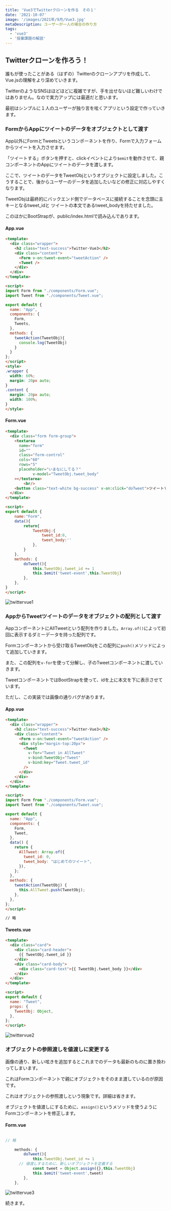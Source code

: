 ```yaml
---
title: 'Vue3でTwitterクローンを作る　その１'
date: '2021-10-07'
image: '/images/2021年/9月/Vue3.jpg'
metaDescription: ユーザーが一人の場合の作り方
tags:
  - 'vue3'
  - '授業課題の解説'
---
```


## Twitterクローンを作ろう！

誰もが使ったことがある（はずの）Twitterのクローンアプリを作成して、Vue.jsの理解をより深めていきます。

TwitterのようなSNSはほどほどに複雑ですが、手を出せないほど難しいわけではありません。なので実力アップには最適だと思います。

最初はシンプルに１人のユーザーが独り言を呟くアプリという設定で作っていきます。


### FormからAppにツイートのデータをオブジェクトとして渡す

App以外にFormとTweetsというコンポーネントを作り、Formで入力フォームからツイートを入力させます。

「ツイートする」ボタンを押すと、clickイベントにより<code>$emit</code>を動作させて、親コンポーネントのAppにツイートのデータを渡します。

ここで、ツイートのデータを<blue>TweetObj</blue>というオブジェクトに設定しました。こうすることで、<red>後からユーザーのデータを追加したいなどの修正に対応しやすくなります。</red>

TweetObjは最終的にバックエンド側でデータベースに接続することを念頭に主キーとなる<blue>tweet_id</blue>と
ツイートの本文である<blue>tweet_body</blue>を持たせました。

このほかにBootStrapが、public/index.htmlで読み込んであります。

#### App.vue

```html
<template>
  <div class="wrapper">
    <h2 class="text-success">Twitter-Vue3</h2>
    <div class="content">
      <Form v-on:tweet-event="tweetAction" />
      <Tweet />
    </div>
  </div>
</template>

<script>
import Form from "./components/Form.vue";
import Tweet from "./components/Tweet.vue";

export default {
  name: "App",
  components: {
    Form,
    Tweets,
  },
  methods: {
    tweetAction(TweetObj){
      console.log(TweetObj)
    }
  }
};
</script>
<style>
.wrapper {
  width: 60%;
  margin: 20px auto;
}
.content {
  margin: 20px auto;
  width: 100%;
}
</style>

```


#### Form.vue

```html
<template>
  <div class="form form-group">
    <textarea
      name="form"
      id=""
      class="form-control"
      cols="60"
      rows="5"
      placeholder="いまなにしてる？"
			v-model="TweetObj.tweet_body"
    ></textarea>
		<br/>
    <button class="text-white bg-success" v-on:click="doTweet">ツイートする</button>
  </div>
</template>

<script>
export default {
	name:"Form",
	data(){
		return{
			TweetObj:{
				tweet_id:0,
				tweet_body:''
			},
		}
	},
	methods: {
		doTweet(){
			this.TweetObj.tweet_id += 1
			this.$emit('tweet-event',this.TweetObj)
		},
	},
}
</script>

```

![twittervue1](/images/2021年/10月/twittervue1.png)


### AppからTweetツイートのデータをオブジェクトの配列として渡す

Appコンポーネントに<blue>AllTweet</blue>という配列を作りました。<code>Array.of()</code>によって初回に表示するダミーデータを持った配列です。

Formコンポーネントから受け取る<blue>TweetObj</blue>をこの配列に<code>push()</code>メソッドによって追加していきます。

また、この配列を<code>v-for</code>を使って分解し、子のTweetコンポーネントに渡していきます。

TweetコンポーネントではBootStrapを使って、idを上に本文を下に表示させています。

ただし、この実装では画像の通りバグがあります。


#### App.vue

```html
<template>
  <div class="wrapper">
    <h2 class="text-success">Twitter-Vue3</h2>
    <div class="content">
      <Form v-on:tweet-event="tweetAction" />
      <div style="margin-top:20px">
        <Tweet
          v-for="Tweet in AllTweet"
          v-bind:TweetObj="Tweet"
          v-bind:key="Tweet.tweet_id"
        />
      </div>
    </div>
  </div>
</template>

<script>
import Form from "./components/Form.vue";
import Tweet from "./components/Tweet.vue";

export default {
  name: "App",
  components: {
    Form,
    Tweet,
  },
  data() {
    return {
      AllTweet: Array.of({
        tweet_id: 0,
        tweet_body: "はじめてのツイート",
      }),
    };
  },
  methods: {
    tweetAction(TweetObj) {
      this.AllTweet.push(TweetObj);
    },
  },
};
</script>

// 略
```


#### Tweets.vue

```html
<template>
  <div class="card">
    <div class="card-header">
      {{ TweetObj.tweet_id }}
    </div>
    <div class="card-body">
      <div class="card-text">{{ TweetObj.tweet_body }}</div>
    </div>
  </div>
</template>

<script>
export default {
  name: "Tweet",
  props: {
    TweetObj: Object,
  },
};
</script>

```

![twittervue2](/images/2021年/10月/twittervue2.png)


### オブジェクトの参照渡しを値渡しに変更する

画像の通り、新しい呟きを追加するとこれまでのデータも最新のものに置き換わってしまいます。

これはFormコンポーネントで親にオブジェクトをそのまま渡しているのが原因です。

これは<red>オブジェクトの参照渡し</red>という現象です。詳細は省きます。

オブジェクトを値渡しにするために、<code>assign()</code>というメソッドを使うようにFormコンポーネントを修正します。


#### Form.vue

```javascript

// 略

	methods: {
		doTweet(){
			this.TweetObj.tweet_id += 1
      // 値渡しするために、新しいオブジェクトを定義する
			const tweet = Object.assign({},this.TweetObj)
			this.$emit('tweet-event',tweet)
		},
	},

```

![twittervue3](/images/2021年/10月/twittervue3.png)

続きます。